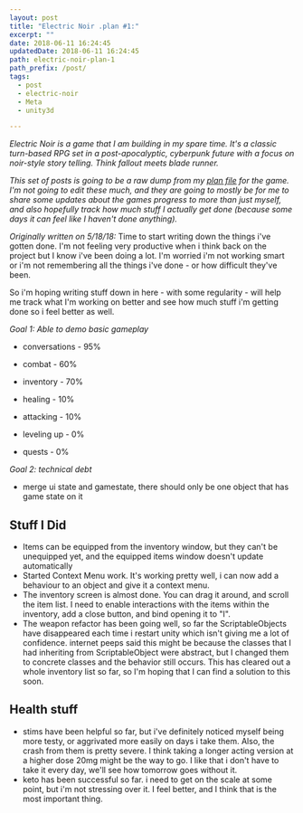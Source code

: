 ```yaml
---
layout: post
title: "Electric Noir .plan #1:"
excerpt: ""
date: 2018-06-11 16:24:45
updatedDate: 2018-06-11 16:24:45
path: electric-noir-plan-1
path_prefix: /post/
tags:
  - post
  - electric-noir
  - Meta
  - unity3d

---
```


_Electric Noir is a game that I am building in my spare time. It's a classic turn-based RPG set in a post-apocalyptic, cyberpunk future with a focus on noir-style story telling. Think fallout meets blade runner._

_This set of posts is going to be a raw dump from my <a href="https://www.scribd.com/doc/14192/John-Carmack-Archive-plan-1998">plan file</a> for the game. I'm not going to edit these much, and they are going to mostly be for me to share some updates about the games progress to more than just myself, and also hopefully track how much stuff I actually get done (because some days it can feel like I haven't done anything)._

*Originally written on 5/18/18:* Time to start writing down the things i've gotten done. I'm not feeling very productive when i think back on the project but I know i've been doing a lot. I'm worried i'm not working smart or i'm not remembering all the things i've done - or how difficult they've been.

So i'm hoping writing stuff down in here - with some regularity - will help me track what I'm working on better and see how much stuff i'm getting done so i feel better as well.

*Goal 1: Able to demo basic gameplay*

- conversations - 95%
- combat - 60%

- inventory - 70%
- healing - 10%
- attacking - 10%


- leveling up - 0%
- quests - 0%

*Goal 2: technical debt*

- merge ui state and gamestate, there should only be one object that has game state on it

## Stuff I Did


- Items can be equipped from the inventory window, but they can't be unequipped yet, and the equipped items window doesn't update automatically
- Started Context Menu work. It's working pretty well, i can now add a behaviour to an object and give it a context menu.
- The inventory screen is almost done. You can drag it around, and scroll the item list. I need to enable interactions with the items within the inventory, add a close button, and bind opening it to "I".
- The weapon refactor has been going well, so far the ScriptableObjects have disappeared each time i restart unity which isn't giving me a lot of confidence. internet peeps said this might be because the classes that I had inheriting from ScriptableObject were abstract, but I changed them to concrete classes and the behavior still occurs. This has cleared out a whole inventory list so far, so I'm hoping that I can find a solution to this soon.

## Health stuff


- stims have been helpful so far, but i've definitely noticed myself being more testy, or aggrivated more easily on days i take them. Also, the crash from them is pretty severe. I think taking a longer acting version at a higher dose 20mg might be the way to go. I like that i don't have to take it every day, we'll see how tomorrow goes without it.
- keto has been successful so far. i need to get on the scale at some point, but i'm not stressing over it. I feel better, and I think that is the most important thing.
